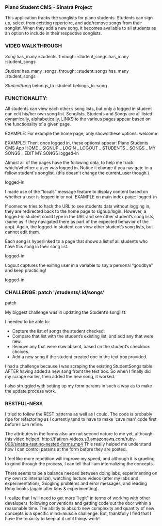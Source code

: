 ### Piano Student CMS - Sinatra Project

This application tracks the songlists for piano students. Students can sign up, select from existing repertoire, and add/remove songs from their songlist. When they add a new song, it becomes available to all students as an option to include in their respective songlists.

### VIDEO WALKTHROUGH

_Song_
has_many :students, through: :student_songs
has_many :student_songs

_Student_
has_many :songs, through: :student_songs
has_many :student_songs

_StudentSong_
belongs_to :student
belongs_to :song

### FUNCTIONALITY:

All students can view each other’s song lists, but only a logged in student can edit his/her own song list. Songlists, Students and Songs are all listed dynamically, alphabetically. LINKS to the various pages appear based on the functionality of a given page.

EXAMPLE: For example the home page, only shows these options:
welcome

EXAMPLE: Then, once logged in, these optionsi appear: Piano Students CMS App HOME _ SIGNUP _ LOGIN _ LOGOUT _ STUDENTS _ SONGS _ MY SONGS \_ EDIT MY SONGS
logged-in

Almost all of the pages have the following data, to help me track which/whether a user was logged in. Notice it change if you navigate to a fellow student's songlist. (this doesn't change the current_user though.)

logged-in

I made use of the “locals” message feature to display content based on whether a user is logged in or not. EXAMPLE on main index page: logged-in

If someone tries to hack the URL to see students data without logging in, they are redirected back to the home page to signup/login. However, a logged-in student could type in the URL and see other student’s song lists, (same as if they navigated there as part of the expected behavior of the app). Again, the logged-in student can view other student’s song lists, but cannot edit them.

Each song is hyperlinked to a page that shows a list of all students who have this song in their song list.

logged-in

Logout captures the exiting user in a variable to say a personal “goodbye” and keep practicing!

logged-in

### CHALLENGE: patch '/students/:id/songs'

patch

My biggest challenge was in updating the Student’s songlist.

I needed to be able to:

- Capture the list of songs the student checked.
- Compare that list with the student’s existing list, and add any that were new.
- Remove any that were now absent, based on the student’s checkbox choices.
- Add a new song if the student created one in the text box provided.

I had a challenge because I was scraping the existing StudentSongs table AFTER having added a new song fromt the text box. So when I finally did my scrape earlier, then added the new song, it worked.

I also struggled with setting up my form params in such a way as to make the update process work.

### RESTFUL-NESS

I tried to follow the REST patterns as well as I could. The code is probably ripe for refactoring as I currently tend to have to make 'cave man' code first before I can refine.

The attributes in the forms also are not second nature to me yet, although this video helped: http://flatiron-videos.s3.amazonaws.com/ruby-006/sinatra-testing-nested-forms.mp4 This really helped me understand how I can control params at the form before they are posted.

I feel like more repetition will improve my speed, and although it is grueling to grind through the process, I can tell that I am internalizing the concepts.

There seems to be a balance needed between doing labs, experimenting on my own (to internalize), watching lecture videos (after my labs and experimentation), Googling problems and error messages, and reading Ruby books (again after labs & experimenting).

I realize that I will need to get more "legit" in terms of working with other developers, following conventions and getting code out the door within a reasonable time. The abiltiy to absorb new complexity and quantity of new concepts is a specific mind=muscle challenge. But, thankfully I find that I have the tenacity to keep at it until things work!
